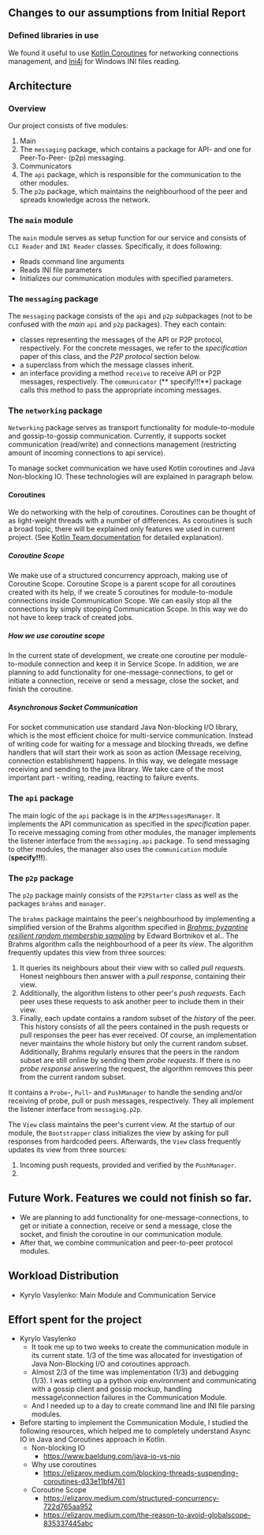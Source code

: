 ## Changes to our assumptions from Initial Report

### Defined libraries in use

We found it useful to use [Kotlin Coroutines](https://kotlinlang.org/docs/coroutines-overview.html) 
for networking connections management, 
and [Ini4j](http://ini4j.sourceforge.net) for Windows INI files reading.


## Architecture

### Overview

Our project consists of five modules:

1. Main
1. The `messaging` package, which contains a package for API- and one for Peer-To-Peer- (p2p) messaging.
1. Communicators
1. The `api` package, which is responsible for the communication to the other modules.
1. The `p2p` package, which maintains the neighbourhood of the peer and spreads knowledge across the network.

### The `main` module

The `main` module serves as setup function for our service and consists of `CLI Reader` and `INI Reader` classes.
Specifically, it does following:

- Reads command line arguments
- Reads INI file parameters
- Initializes our communication modules with specified parameters.

### The `messaging` package

The `messaging` package consists of the `api` and `p2p` *sub*packages (not to be confused with the *main* `api`
and `p2p` packages). They each contain:

- classes representing the messages of the API or P2P protocol, respectively. For the concrete messages, we refer to
  the *specification* paper of this class, and the *P2P protocol* section below.
- a superclass from which the message classes inherit.
- an interface providing a method `receive` to receive API or P2P messages, respectively. The `communicator` (**
  specify!!!**) package calls this method to pass the appropriate incoming messages.

### The `networking` package

`Networking` package serves as transport functionality for module-to-module and gossip-to-gossip communication.
Currently, it supports socket communication (read/write) and connections management 
(restricting amount of incoming connections to api service).

To manage socket communication we have used Kotlin coroutines and Java Non-blocking IO.
These technologies will are explained in paragraph below.

#### Coroutines

We do networking with the help of coroutines. 
Coroutines can be thought of as light-weight threads with a number of differences.
As coroutines is such a broad topic, there will be explained only features we used in current project.
(See [Kotlin Team documentation](https://kotlinlang.org/docs/coroutines-basics.html#your-first-coroutine) 
for detailed explanation).

##### Coroutine Scope
We make use of a structured concurrency approach, making use of Coroutine Scope. 
Coroutine Scope is a parent scope for all coroutines created with its help, 
if we create 5 coroutines for module-to-module connections inside Communication Scope. 
We can easily stop all the connections by simply stopping Communication Scope.
In this way we do not have to keep track of created jobs.

##### How we use coroutine scope
In the current state of development, 
we create one coroutine per module-to-module connection and keep it in Service Scope.
In addition, we are planning to add functionality for one-message-connections, 
to get or initiate a connection, receive or send a message, close the socket, and finish the coroutine.

##### Asynchronous Socket Communication
For socket communication use standard Java Non-blocking I/O library, 
which is the most efficient choice for multi-service communication. 
Instead of writing code for waiting for a message and blocking threads, 
we define handlers that will start their work as soon as action 
(Message receiving, connection establishment) happens. 
In this way, we delegate message receiving and sending to the java library.
We take care of the most important part - writing, reading, reacting to failure events.

### The `api` package

The main logic of the `api` package is in the `APIMessagesManager`. It implements the API communication as specified in
the *specification* paper.  
To receive messaging coming from other modules, the manager implements the listener interface from the `messaging.api`
package. To send messaging to other modules, the manager also uses the `communication` module (**specify!!!**).

### The `p2p` package

The `p2p` package mainly consists of the `P2PStarter` class as well as the packages `brahms` and `manager`.

The `brahms` package maintains the peer's neighbourhood by implementing a simplified version of the Brahms algorithm
specified in [*Brahms: byzantine resilient random membership sampling*](https://dl.acm.org/doi/10.1145/1400751.1400772)
by Edward Bortnikov et al.. The Brahms algorithm calls the neighbourhood of a peer its *view*. The algorithm frequently
updates this view from three sources:

1. It queries its neighbours about their view with so called *pull request*s. Honest neighbours then answer with a *pull
   response*, containing their view.
2. Additionally, the algorithm listens to other peer's *push request*s. Each peer uses these requests to ask another
   peer to include them in their view.
3. Finally, each update contains a random subset of the *history* of the peer. This history consists of all the peers
   contained in the push requests or pull responses the peer has ever received. Of course, an implementation never
   maintains the whole history but only the current random subset. Additionally, Brahms regularly ensures that the peers
   in the random subset are still online by sending them *probe requests*. If there is no *probe response* answering the
   request, the algorithm removes this peer from the current random subset.

It contains a `Probe`-, `Pull`- and `PushManager` to handle the sending and/or receiving of probe, pull or push
messages, respectively. They all implement the listener interface from `messaging.p2p`.

The `View` class maintains the peer's current view. At the startup of our module, the `Bootstrapper` class initializes
the view by asking for pull responses from hardcoded peers. Afterwards, the `View` class frequently updates its view
from three sources:

1. Incoming push requests, provided and verified by the `PushManager`.
1. 


## Future Work. Features we could not finish so far.

- We are planning to add functionality for one-message-connections, to get or initiate a connection, 
  receive or send a message, close the socket, and finish the coroutine in our communication module.
- After that, we combine communication and peer-to-peer protocol modules.

## Workload Distribution

- Kyrylo Vasylenko: Main Module and Communication Service

## Effort spent for the project

- Kyrylo Vasylenko
    - It took me up to two weeks to create the communication module in its current state.
1/3 of the time was allocated for investigation of Java Non-Blocking I/O and coroutines approach.
    - Almost 2/3 of the time was implementation (1/3) and debugging (1/3). I was setting up a python voip environment and communicating with a gossip client and gossip mockup, handling message\connection failures in the Communication Module.
    - And I needed up to a day to create command line and INI file parsing modules.
- Before starting to implement the Communication Module, I studied the following resources, which helped me to completely understand Async IO in Java and Coroutines approach in Kotlin.
    - Non-blocking IO
        - https://www.baeldung.com/java-io-vs-nio
    - Why use coroutines
        - https://elizarov.medium.com/blocking-threads-suspending-coroutines-d33e11bf4761
    - Coroutine Scope
        - https://elizarov.medium.com/structured-concurrency-722d765aa952
        - https://elizarov.medium.com/the-reason-to-avoid-globalscope-835337445abc
